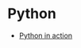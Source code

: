 # Python
- [Python in action](https://bgpark82.notion.site/Basic-4ddf68179740406890bcb1ddb9d6a1dc?pvs=4)